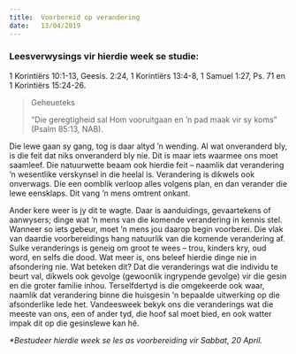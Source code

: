 ```yaml
---
title:  Voorbereid op verandering
date:   13/04/2019
---
```


### Leesverwysings vir hierdie week se studie: 
1 Korintiërs 10:1-13, Geesis. 2:24, 1 Korintiërs 13:4-8, 1 Samuel 1:27, Ps. 71 en 1 Korintiërs 15:24-26. 

> <p>Geheueteks</p> 
> “Die geregtigheid sal Hom vooruitgaan en ’n pad maak vir sy koms” (Psalm 85:13, NAB). 

Die lewe gaan sy gang, tog is daar altyd ’n wending. Al wat onveranderd bly, is die feit dat niks onveranderd bly nie. Dit is maar iets waarmee ons moet saamleef. Die natuurwette beaam ook hierdie feit – naamlik dat verandering ’n wesentlike verskynsel in die heelal is. Verandering is dikwels ook onverwags. Die een oomblik verloop alles volgens plan, en dan verander die lewe eensklaps. Dit vang ’n mens omtrent onkant. 

Ander kere weer is jy dit te wagte. Daar is aanduidings, gevaartekens of aanwysers; dinge wat ’n mens van die komende verandering in kennis stel. Wanneer so iets gebeur, moet ’n mens jou daarop begin voorberei. Die vlak van daardie voorbereidings hang natuurlik van die komende verandering af. Sulke veranderings is geneig om groot te wees – trou, kinders kry, oud word, en selfs die dood. Wat meer is, ons beleef hierdie dinge nie in afsondering nie. Wat beteken dit? Dat die veranderings wat die individu te beurt val, dikwels ook gevolge (gewoonlik ingrypende gevolge) vir die gesin en die groter familie inhou. Terselfdertyd is die omgekeerde ook waar, naamlik dat verandering binne die huisgesin ’n bepaalde uitwerking op die afsonderlike lede het. Vandeesweek bekyk ons die veranderings wat die meeste van ons, een of ander tyd, die hoof sal moet bied, en ook watter impak dit op die gesinslewe kan hê. 

_*Bestudeer hierdie week se les as voorbereiding vir Sabbat, 20 April._